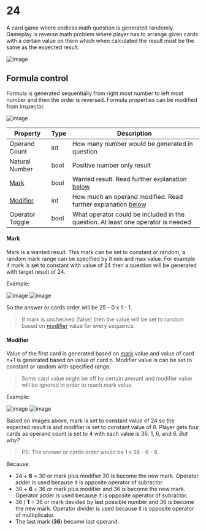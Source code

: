 # 24
A card game where endless math question is generated randomly.
Gameplay is reverse math problem where player has to arrange given cards with a certain value on them which when calculated the result must be the same as the expected result.

![image](https://user-images.githubusercontent.com/83224221/169197188-7ff1bd8b-b36c-4a30-b25c-88336424792e.png)

## Formula control
Formula is generated sequentially from right most number to left most number and then the order is reversed.
Formula properties can be modified from inspector.

![image](https://user-images.githubusercontent.com/83224221/169197601-3ad1b3e0-77d3-42af-9b78-961d2489e4ac.png)

|Property         |Type |Description  |
|---              |---  |---          |
|Operand Count    |int  |How many number would be generated in question|
|Natural Number   |bool |Positive number only result                   |
|[Mark](#mark)    |bool |Wanted result. Read further explanation [below](#Mark) |
|[Modifier](#Modifier)|int  |How much an operand modified. Read further explanation [below](#Modifier)|
|Operator Toggle  |bool |What operator could be included in the question. At least one operator is needed|

#### Mark
Mark is a wanted result. This mark can be set to constant or random, a random mark range can be specified by it min and max value.
For example if mark is set to constant with value of 24 then a question will be generated with target result of 24.

Example:

![image](https://user-images.githubusercontent.com/83224221/169201061-928507ce-8c86-4903-8454-0951d6399dab.png)
![image](https://user-images.githubusercontent.com/83224221/169200814-d3e6e7a7-36b8-41a0-ac18-7da71b883949.png)

So the answer or cards order will be 25 - 0 x 1 - 1.
> If mark is unchecked (false) then the value will be set to random based on [modifier](#Modifier) value for every sequence.

#### Modifier
Value of the first card is generated based on [mark](#Mark) value and value of card n+1 is generated based on value of card n. 
Modifier value is can be set to constant or random with specified range.
> Some card value might be off by certain amount and modifier value will be ignored in order to reach mark value.

Example:

![image](https://user-images.githubusercontent.com/83224221/169205562-459c8e22-f8dd-4068-8890-ca5a1cf248d2.png)
![image](https://user-images.githubusercontent.com/83224221/169205540-d6ec82f1-05ff-4ca4-92fa-68d3263bad72.png)

Based on images above, mark is set to constant value of 24 so the expected result is and modifier is set to constant value of 6.
Player gets four cards as operand count is set to 4 with each value is 36, 1, 6, and 6. _But why?_
>PS: The answer or cards order would be 1 x 36 - 6 - 6.

Because:
  - 24 + **6** = 30 or mark plus modifier 30 is become the new mark. Operator adder is used because it is opposite operator of subractor.
  - 30 + **6** = 36 or mark plus modifier and 36 is become the new mark. Operator adder is used because it is opposite operator of subractor.
  - 36 / **1** = 36 or mark devided by last possible number and 36 is become the new mark. Operator divider is used because it is opposite operator of multiplicator.
  - The last mark (**36**) become last operand.
 
